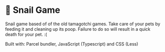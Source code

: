 # 🐌 Snail Game

Snail game based of of the old tamagotchi games. Take care of your pets by feeding it and cleaning up its poop. Failure to do so will result in a quick death for your pet. :(

Built with: Parcel bundler, JavaScript (Typescript) and CSS (Less) 
